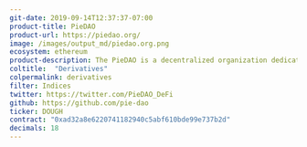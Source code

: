 ```yaml
---
git-date: 2019-09-14T12:37:37-07:00
product-title: PieDAO
product-url: https://piedao.org/
image: /images/output_md/piedao.org.png
ecosystem: ethereum
product-description: The PieDAO is a decentralized organization dedicated to bringing market accessibility and economic empowerment through Pie Protocol and Tokenized ETFs governed by a DAO
coltitle:  "Derivatives"
colpermalink: derivatives
filter: Indices
twitter: https://twitter.com/PieDAO_DeFi
github: https://github.com/pie-dao
ticker: DOUGH
contract: "0xad32a8e6220741182940c5abf610bde99e737b2d"
decimals: 18
---
```

